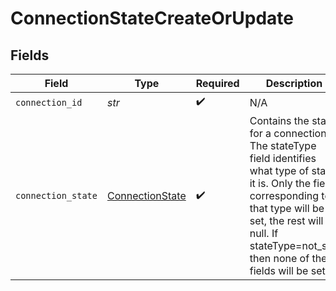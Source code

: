 # ConnectionStateCreateOrUpdate


## Fields

| Field                                                                                                                                                                                                                                  | Type                                                                                                                                                                                                                                   | Required                                                                                                                                                                                                                               | Description                                                                                                                                                                                                                            |
| -------------------------------------------------------------------------------------------------------------------------------------------------------------------------------------------------------------------------------------- | -------------------------------------------------------------------------------------------------------------------------------------------------------------------------------------------------------------------------------------- | -------------------------------------------------------------------------------------------------------------------------------------------------------------------------------------------------------------------------------------- | -------------------------------------------------------------------------------------------------------------------------------------------------------------------------------------------------------------------------------------- |
| `connection_id`                                                                                                                                                                                                                        | *str*                                                                                                                                                                                                                                  | :heavy_check_mark:                                                                                                                                                                                                                     | N/A                                                                                                                                                                                                                                    |
| `connection_state`                                                                                                                                                                                                                     | [ConnectionState](../../models/shared/connectionstate.md)                                                                                                                                                                              | :heavy_check_mark:                                                                                                                                                                                                                     | Contains the state for a connection. The stateType field identifies what type of state it is. Only the field corresponding to that type will be set, the rest will be null. If stateType=not_set, then none of the fields will be set. |